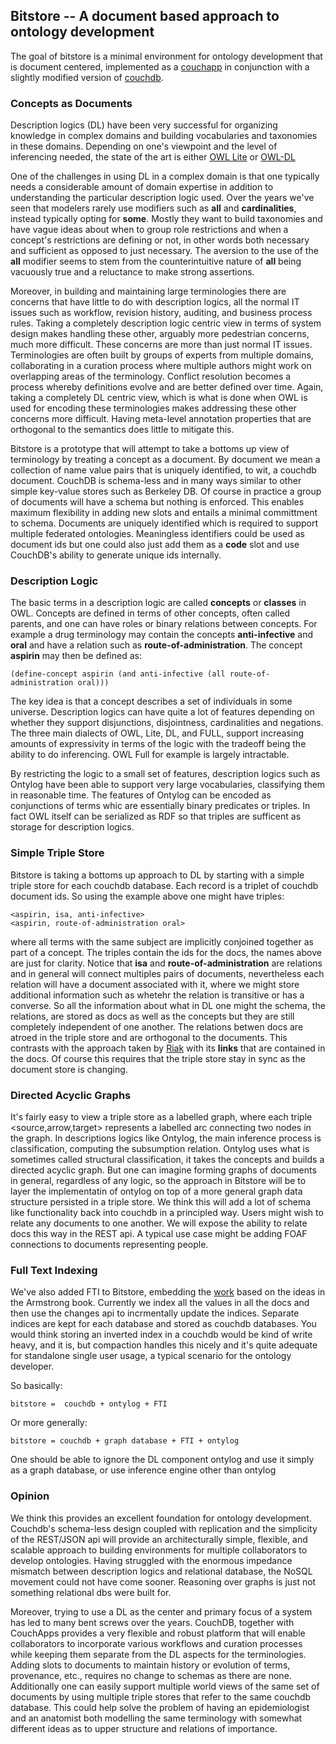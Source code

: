 ## Bitstore -- A document based approach to ontology development

The goal of bitstore is a minimal environment for ontology development
that is document centered, implemented as a
[couchapp](http://github.com/couchapp/couchapp) in conjunction with a
slightly modified version of
[couchdb](http://github.com/bdionne/couchdb/tree/bitstore). 

### Concepts as Documents

Description logics (DL) have been very successful for organizing knowledge
in complex domains and building vocabularies and taxonomies in these
domains. Depending on one's viewpoint and the level of inferencing
needed, the state of the art is either
[OWL Lite](http://www.w3.org/TR/owl-ref/#OWLLite) or
[OWL-DL](http://www.w3.org/TR/2004/REC-owl-features-20040210/#s1.) 

One of the challenges in using DL in a complex domain is that one
typically needs a considerable amount of domain expertise in addition
to understanding the particular description logic used. Over the years we've seen that
modelers rarely use modifiers such as **all** and **cardinalities**,
instead typically opting for **some**. Mostly they want to build
taxonomies and have vague ideas about when to group role restrictions
and when a concept's restrictions are defining or not, in other words
both necessary and sufficient as opposed to just necessary. The
aversion to the use of the **all** modifier seems to stem from the
counterintuitive nature of **all** being vacuously true and a
reluctance to make strong assertions. 

Moreover, in building and maintaining large terminologies there are
concerns that have little to do with description logics, all the
normal IT issues such as workflow, revision history, auditing, and
business process rules. Taking a completely description logic centric
view in terms of system design makes handling these other, arguably
more pedestrian concerns, much more difficult. These concerns
are more than just normal IT issues. Terminologies are often built by
groups of experts from multiple domains, collaborating in a curation
process where multiple authors might work on overlapping areas of the
terminology. Conflict resolution becomes a process whereby
definitions evolve and are better defined over time. Again, taking a
completely DL centric view, which is what is done when OWL is used for
encoding these terminologies makes addressing these other concerns
more difficult. Having meta-level annotation properties that are
orthogonal to the semantics does little to mitigate this.

Bitstore is a prototype that will attempt to take a bottoms up view of terminology by
treating a concept as a document. By document we mean a collection of
name value pairs that is uniquely identified, to wit, a couchdb
document. CouchDB is schema-less and in many ways similar to other simple key-value stores
such as Berkeley DB. Of course in practice a group of
documents will have a schema but nothing is enforced. This enables
maximum flexibility in adding new slots and entails a minimal
committment to schema. Documents are uniquely identified which is
required to support multiple federated ontologies. Meaningless
identifiers could be used as document ids but one could also just add
them as a **code** slot and use CouchDB's ability to generate unique
ids internally.

### Description Logic

The basic terms in a description logic are called **concepts** or **classes** in OWL. Concepts are
defined in terms of other concepts, often called parents, and one can have roles or binary relations between concepts. For example a drug terminology may contain the concepts **anti-infective** and **oral** and have a relation such as **route-of-administration**. The concept **aspirin** may then be defined as:

    (define-concept aspirin (and anti-infective (all route-of-administration oral)))

The key idea is that a concept describes a set of individuals in some universe. Description logics can have quite a lot of features depending on whether they support disjunctions, disjointness, cardinalities and negations. The three main dialects of OWL, Lite, DL, and FULL, support increasing amounts of expressivity in terms of the logic with the tradeoff being the ability to do inferencing. OWL Full for example is largely intractable. 

By restricting the logic to a small set of features, description logics such as Ontylog have been able to support very large vocabularies, classifying them in reasonable time. The features of Ontylog can be encoded as conjunctions of terms whic are essentially binary predicates or triples. In fact OWL itself can be serialized as RDF so that triples are sufficent as storage for description logics.

### Simple Triple Store

Bitstore is taking a bottoms up approach to DL by starting with a simple triple store for each couchdb database. Each record is a triplet of couchdb document ids. So using the example above one might have triples:

    <aspirin, isa, anti-infective>
    <aspirin, route-of-administration oral>

where all terms with the same subject are implicitly conjoined together as part of a concept. The triples contain the ids for the docs, the names above are just for clarity. Notice that **isa** and **route-of-administration** are relations and in general will connect multiples pairs of documents, nevertheless each relation will have a document associated with it, where we might store additional information such as whetehr the relation is transitive or has a converse. So all the information about what in DL one might the schema, the relations, are stored as docs as well as the concepts but they are still completely independent of one another. The relations betwen docs are atroed in the triple store and are orthogonal to the documents. This contrasts with the approach taken by [Riak](http://github.com/zeitgeist/riak/) with its **links** that are contained in the docs. Of course this requires that the triple store stay in sync as the document store is changing. 

### Directed Acyclic Graphs

It's fairly easy to view a triple store as a labelled graph, where each triple <source,arrow,target> represents a labelled arc connecting two nodes in the graph. In descriptions logics like Ontylog, the main inference process is classification, computing the subsumption relation. Ontylog uses what is sometimes called structural classification, it takes the concepts and builds a directed acyclic graph. But one can imagine forming graphs of documents in general, regardless of any logic, so the approach in Bitstore will be to layer the implementatin of ontylog on top of a more general graph data structure persisted in a triple store. We think this will add a lot of schema like functionality back into couchdb in a principled way. Users might wish to relate any documents to one another. We will expose the ability to relate docs this way in the REST api. A typical use case might be adding FOAF connections to documents representing people. 

### Full Text Indexing

We've also added FTI to Bitstore, embedding the [work](http://github.com/bdionne/indexer) based on the ideas in the Armstrong book. Currently we index all the values in all the docs and then use the changes api to incrmentally update the indices. Separate indices are kept for each database and stored as couchdb databases. You would think storing an inverted index in a couchdb would be kind of write heavy, and it is, but compaction handles this nicely and it's quite adequate for standalone single user usage, a typical scenario for the ontology developer.

So basically:

    bitstore =  couchdb + ontylog + FTI

Or more generally:

    bitstore = couchdb + graph database + FTI + ontylog

One should be able to ignore the DL component ontylog and use it simply as a graph database, or use inference engine other than ontylog

### Opinion

We think this provides an excellent foundation for ontology development. Couchdb's schema-less design coupled with replication and the simplicity of the REST/JSON api will provide an architecturally simple, flexible, and scalable approach to building environments for multiple collaborators to develop ontologies. Having struggled with the enormous impedance mismatch between description logics and relational database, the NoSQL movement could not have come sooner. Reasoning over graphs is just not something relational dbs were built for.

Moreover, trying to use a DL as the center and primary focus of a system has led to many bent screws over the years. CouchDB, together with CouchApps provides a very flexible and robust platform that will enable collaborators to incorporate various workflows and curation processes while keeping them separate from the DL aspects for the terminologies. Adding slots to documents to maintain history or evolution of terms, provenance, etc., requires no change to schemas as there are none. Additionally one can easily support multiple world views of the same set of documents by using multiple triple stores that refer to the same couchdb database. This could help solve the problem of having an epidemiologist and an anatomist both modelling the same terminology with somewhat different ideas as to upper structure and relations of importance.



